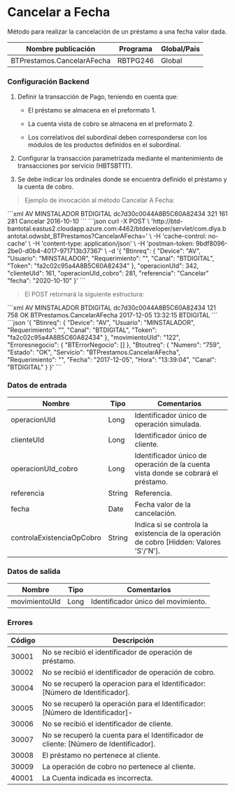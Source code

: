 # Cancelar a Fecha 

Método para realizar la cancelación de un préstamo a una fecha valor dada. 

Nombre publicación | Programa | Global/País 
--------- | ----------- | ----------- 
BTPrestamos.CancelarAFecha | RBTPG246 | Global 

### Configuración Backend 

1) Definir la transacción de Pago, teniendo en cuenta que: 

	* El préstamo se almacena en el preformato 1. 

	* La cuenta vista de cobro se almacena en el preformato 2. 

	* Los correlativos del subordinal deben corresponderse con los módulos de los productos definidos en el subordinal. 

2) Configurar la transacción parametrizada mediante el mantenimiento de transacciones por servicio (HBTSBT1T). 

3) Se debe indicar los ordinales donde se encuentra definido el préstamo y la cuenta de cobro. 

> Ejemplo de invocación al método Cancelar A Fecha: 

<code-group> 
<code-block title="XML" active> 
```xml 
<soapenv:Envelope xmlns:soapenv="http://schemas.xmlsoap.org/soap/envelope/" xmlns:bts="http://uy.com.dlya.bantotal/BTSOA/"> 
   <soapenv:Header/> 
   <soapenv:Body> 
      <bts:BTPrestamos.CancelarAFecha> 
         <bts:Btinreq> 
            <bts:Device>AV</bts:Device> 
            <bts:Usuario>MINSTALADOR</bts:Usuario> 
            <bts:Requerimiento/> 
            <bts:Canal>BTDIGITAL</bts:Canal> 
            <bts:Token>dc7d30c0044A8B5C60A82434</bts:Token> 
         </bts:Btinreq> 
         <bts:operacionUId>321</bts:operacionUId> 
         <bts:clienteUId>161</bts:clienteUId> 
         <bts:operacionUId_cobro>281</bts:operacionUId_cobro> 
         <bts:referencia>Cancelar</bts:referencia> 
		 <bts:fecha>2016-10-10</bts:fecha> 
      </bts:BTPrestamos.CancelarafECHA> 
   </soapenv:Body> 
</soapenv:Envelope> 
``` 
</code-block> 

<code-block title="JSON"> 
```json 
curl -X POST \ 
  'http://btd-bantotal.eastus2.cloudapp.azure.com:4462/btdeveloper/servlet/com.dlya.bantotal.odwsbt_BTPrestamos?CancelarAFecha=' \ 
  -H 'cache-control: no-cache' \ 
  -H 'content-type: application/json' \ 
  -H 'postman-token: 9bdf8096-2be0-d0b4-4017-971713b37367' \ 
  -d '{ 
	"Btinreq": { 
		"Device": "AV", 
		"Usuario": "MINSTALADOR", 
		"Requerimiento": "", 
		"Canal": "BTDIGITAL", 
		"Token": "fa2c02c95a4A8B5C60A82434" 
	}, 
    "operacionUId": 342, 
    "clienteUId": 161, 
    "operacionUId_cobro": 281, 
    "referencia": "Cancelar" 
	"fecha": "2020-10-10" 
}' 
``` 
</code-block> 
</code-group> 

> El POST retornará la siguiente estructura: 

<code-group> 
<code-block title="XML" active> 
```xml 
<SOAP-ENV:Envelope xmlns:SOAP-ENV="http://schemas.xmlsoap.org/soap/envelope/" xmlns:xsd="http://www.w3.org/2001/XMLSchema" xmlns:SOAP-ENC="http://schemas.xmlsoap.org/soap/encoding/" xmlns:xsi="http://www.w3.org/2001/XMLSchema-instance"> 
   <SOAP-ENV:Body> 
      <BTPrestamos.CancelarAFechaResponse xmlns="http://uy.com.dlya.bantotal/BTSOA/"> 
         <Btinreq> 
            <Device>AV</Device> 
            <Usuario>MINSTALADOR</Usuario> 
            <Requerimiento/> 
            <Canal>BTDIGITAL</Canal> 
            <Token>dc7d30c0044A8B5C60A82434</Token> 
         </Btinreq> 
         <movimientoUId>121</movimientoUId> 
         <Erroresnegocio></Erroresnegocio> 
         <Btoutreq> 
            <Numero>758</Numero> 
            <Estado>OK</Estado> 
            <Servicio>BTPrestamos.CancelarAFecha</Servicio> 
            <Requerimiento/> 
            <Fecha>2017-12-05</Fecha> 
            <Hora>13:32:15</Hora> 
            <Canal>BTDIGITAL</Canal> 
         </Btoutreq> 
      </BTPrestamos.CancelarAFechaResponse> 
   </SOAP-ENV:Body> 
</SOAP-ENV:Envelope> 
``` 
</code-block> 

<code-block title="JSON"> 
```json 
'{ 
	"Btinreq": { 
		"Device": "AV", 
		"Usuario": "MINSTALADOR", 
		"Requerimiento": "", 
		"Canal": "BTDIGITAL", 
		"Token": "fa2c02c95a4A8B5C60A82434" 
	}, 
    "movimientoUId": "122", 
    "Erroresnegocio": { 
        "BTErrorNegocio": [] 
    }, 
    "Btoutreq": { 
        "Numero": "759", 
        "Estado": "OK", 
        "Servicio": "BTPrestamos.CancelarAFecha", 
        "Requerimiento": "", 
        "Fecha": "2017-12-05", 
        "Hora": "13:39:04", 
        "Canal": "BTDIGITAL" 
    } 
}' 
``` 
</code-block> 
</code-group> 

### Datos de entrada 

Nombre | Tipo | Comentarios 
--------- | ----------- | ----------- 
operacionUId | Long | Identificador único de operación simulada. 
clienteUId | Long | Identificador único de cliente. 
operacionUId_cobro | Long | Identificador único de operación de la cuenta vista donde se cobrará el préstamo. 
referencia | String | Referencia. 
fecha | Date | Fecha valor de la cancelación. 
controlaExistenciaOpCobro | String | Indica si se controla la existencia de la operación de cobro [Hidden: Valores 'S'/'N']. 

### Datos de salida 

Nombre | Tipo | Comentarios 
--------- | ----------- | ----------- 
movimientoUId | Long | Identificador único del movimiento. 

### Errores 

Código | Descripción 
--------- | ----------- 
30001 | No se recibió el identificador de operación de préstamo. 
30002 | No se recibió el identificador de operación de cobro. 
30004 | No se recuperó la operacion para el Identificador: [Número de Identificador]. 
30005 | No se recuperó la operación para el Identificador: [Número de Identificador]- 
30006 | No se recibió el identificador de cliente. 
30007 | No se recuperó la cuenta para el Identificador de cliente: [Número de Identificador]. 
30008 | El préstamo no pertenece al cliente. 
30009 | La operación de cobro no pertenece al cliente. 
40001 | La Cuenta indicada es incorrecta.                          

 

